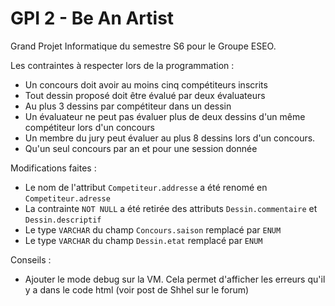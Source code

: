 # GPI 2 - Be An Artist

Grand Projet Informatique du semestre S6 pour le Groupe ESEO.


Les contraintes à respecter lors de la programmation : 

 * Un concours doit avoir au moins cinq compétiteurs inscrits
 * Tout dessin proposé doit être évalué par deux évaluateurs
 * Au plus 3 dessins par compétiteur dans un dessin
 * Un évaluateur ne peut pas évaluer plus de deux dessins d'un même compétiteur lors d'un concours
 * Un membre du jury peut évaluer au plus 8 dessins lors d'un concours.
 * Qu'un seul concours par an et pour une session donnée




Modifications faites : 

 * Le nom de l'attribut `Competiteur.addresse` a été renomé en `Competiteur.adresse`
 * La contrainte `NOT NULL` a été retirée des attributs `Dessin.commentaire` et `Dessin.descriptif`
 * Le type `VARCHAR` du champ `Concours.saison` remplacé par `ENUM`
 * Le type `VARCHAR` du champ `Dessin.etat` remplacé par `ENUM`



Conseils :

 * Ajouter le mode debug sur la VM. Cela permet d'afficher les erreurs qu'il y a dans le code html (voir post de Shhel sur le forum)
